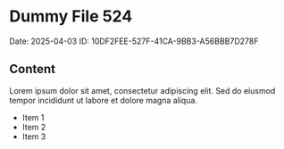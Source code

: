 # Dummy File 524

Date: 2025-04-03
ID: 10DF2FEE-527F-41CA-9BB3-A56BBB7D278F

## Content

Lorem ipsum dolor sit amet, consectetur adipiscing elit.
Sed do eiusmod tempor incididunt ut labore et dolore magna aliqua.

* Item 1
* Item 2
* Item 3
